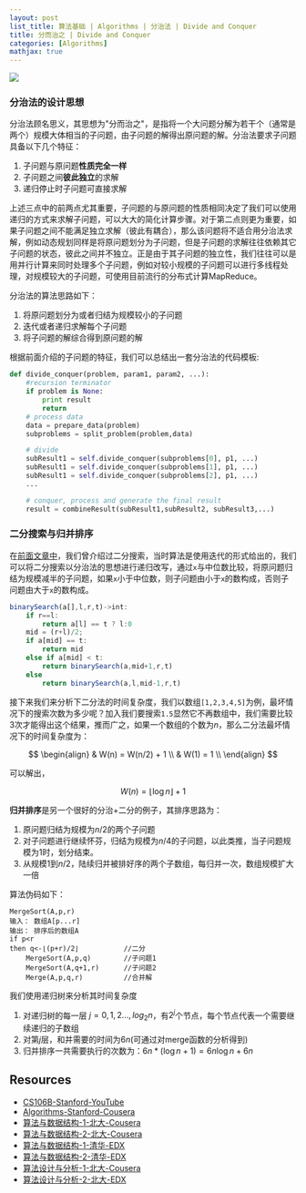 ```yaml
---
layout: post
list_title: 算法基础 | Algorithms | 分治法 | Divide and Conquer
title: 分而治之 | Divide and Conquer
categories: [Algorithms]
mathjax: true
---
```


<img class="md-img-center" src="{{site.baseurl}}/assets/images/2015/09/dc-1.png">

### 分治法的设计思想

分治法顾名思义，其思想为"分而治之"，是指将一个大问题分解为若干个（通常是两个）规模大体相当的子问题，由子问题的解得出原问题的解。分治法要求子问题具备以下几个特征：

1. 子问题与原问题**性质完全一样**
2. 子问题之间**彼此独立**的求解
3. 递归停止时子问题可直接求解

上述三点中的前两点尤其重要，子问题的与原问题的性质相同决定了我们可以使用递归的方式来求解子问题，可以大大的简化计算步骤。对于第二点则更为重要，如果子问题之间不能满足独立求解（彼此有耦合），那么该问题将不适合用分治法求解，例如动态规划同样是将原问题划分为子问题，但是子问题的求解往往依赖其它子问题的状态，彼此之间并不独立。正是由于其子问题的独立性，我们往往可以是用并行计算来同时处理多个子问题，例如对较小规模的子问题可以进行多线程处理，对规模较大的子问题，可使用目前流行的分布式计算MapReduce。

分治法的算法思路如下：

1. 将原问题划分为或者归结为规模较小的子问题
2. 迭代或者递归求解每个子问题
3. 将子问题的解综合得到原问题的解

根据前面介绍的子问题的特征，我们可以总结出一套分治法的代码模板:

```python
def divide_conquer(problem, param1, param2, ...):
    #recursion terminator
    if problem is None:
        print result
        return
    # process data
    data = prepare_data(problem)
    subproblems = split_problem(problem,data)

    # divide
    subResult1 = self.divide_conquer(subproblems[0], p1, ...)
    subResult1 = self.divide_conquer(subproblems[1], p1, ...)
    subResult1 = self.divide_conquer(subproblems[2], p1, ...)
    ...

    # conquer, process and generate the final result
    result = combineResult(subResult1,subResult2, subResult3,...)
```

### 二分搜索与归并排序

在[前面文章中]()，我们曾介绍过二分搜索，当时算法是使用迭代的形式给出的，我们可以将二分搜索以分治法的思想进行递归改写，通过`x`与中位数比较，将原问题归结为规模减半的子问题，如果`x`小于中位数，则子问题由小于`x`的数构成，否则子问题由大于`x`的数构成。

```javascript
binarySearch(a[],l,r,t)->int:
    if r==l:
        return a[l] == t ? l:0
    mid = (r+l)/2;
    if a[mid] == t:
        return mid
    else if a[mid] < t:
        return binarySearch(a,mid+1,r,t)
    else
        return binarySearch(a,l,mid-1,r,t)
```

接下来我们来分析下二分法的时间复杂度，我们以数组`[1,2,3,4,5]`为例，最坏情况下的搜索次数为多少呢？加入我们要搜索`1.5`显然它不再数组中，我们需要比较3次才能得出这个结果，推而广之，如果一个数组的个数为$n$，那么二分法最坏情况下的时间复杂度为：

$$
\begin{align}
& W(n) = W(n/2) + 1 \\
& W(1) = 1 \\
\end{align}
$$

可以解出，

$$
W(n) = \lfloor \log{n} \rfloor + 1
$$

**归并排序**是另一个很好的分治+二分的例子，其排序思路为：

1. 原问题归结为规模为$n/2$的两个子问题
2. 对子问题进行继续怀芬，归结为规模为$n/4$的子问题，以此类推，当子问题规模为1时，划分结束。
3. 从规模1到$n/2$，陆续归并被排好序的两个子数组，每归并一次，数组规模扩大一倍

算法伪码如下：

```
MergeSort(A,p,r)
输入： 数组A[p...r]
输出： 排序后的数组A
if p<r
then q<-⌊(p+r)/2⌋           //二分
	MergeSort(A,p,q)        //子问题1
	MergeSort(A,q+1,r)      //子问题2
	Merge(A,p,q,r)          //合并解
 ```
我们使用递归树来分析其时间复杂度

1. 对递归树的每一层 $j=0,1,2...,log_2{n}$，有$2^j$个节点，每个节点代表一个需要继续递归的子数组
2. 对第$j$层，和并需要的时间为$6n$(可通过对merge函数的分析得到)
3. 归并排序一共需要执行的次数为：$6n*(\log{n}+1) = 6n\log{n} + {6n}$


## Resources

- [CS106B-Stanford-YouTube](https://www.youtube.com/watch?v=NcZ2cu7gc-A&list=PLnfg8b9vdpLn9exZweTJx44CII1bYczuk)
- [Algorithms-Stanford-Cousera](https://www.coursera.org/learn/algorithms-divide-conquer/home/welcome)
- [算法与数据结构-1-北大-Cousera](https://www.coursera.org/learn/shuju-jiegou-suanfa/home/welcome)
- [算法与数据结构-2-北大-Cousera](https://www.coursera.org/learn/gaoji-shuju-jiegou/home/welcome)
- [算法与数据结构-1-清华-EDX](https://courses.edx.org/courses/course-v1:TsinghuaX+30240184.1x+3T2017/course/)
- [算法与数据结构-2-清华-EDX](https://courses.edx.org/courses/course-v1:PekingX+04833050X+1T2016/course/)
- [算法设计与分析-1-北大-Cousera](https://www.coursera.org/learn/algorithms/home/welcome)
- [算法设计与分析-2-北大-EDX](https://courses.edx.org/courses/course-v1:PekingX+04833050X+1T2016/course/)